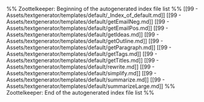 %% Zoottelkeeper: Beginning of the autogenerated index file list  %%
 [[99 - Assets/textgenerator/templates/default/_Index_of_default.md]]
 [[99 - Assets/textgenerator/templates/default/getEmailNeg.md]]
 [[99 - Assets/textgenerator/templates/default/getEmailPos.md]]
 [[99 - Assets/textgenerator/templates/default/getIdeas.md]]
 [[99 - Assets/textgenerator/templates/default/getOutline.md]]
 [[99 - Assets/textgenerator/templates/default/getParagraph.md]]
 [[99 - Assets/textgenerator/templates/default/getTags.md]]
 [[99 - Assets/textgenerator/templates/default/getTitles.md]]
 [[99 - Assets/textgenerator/templates/default/rewrite.md]]
 [[99 - Assets/textgenerator/templates/default/simplify.md]]
 [[99 - Assets/textgenerator/templates/default/summarize.md]]
 [[99 - Assets/textgenerator/templates/default/summarizeLarge.md]]
%% Zoottelkeeper: End of the autogenerated index file list  %%
